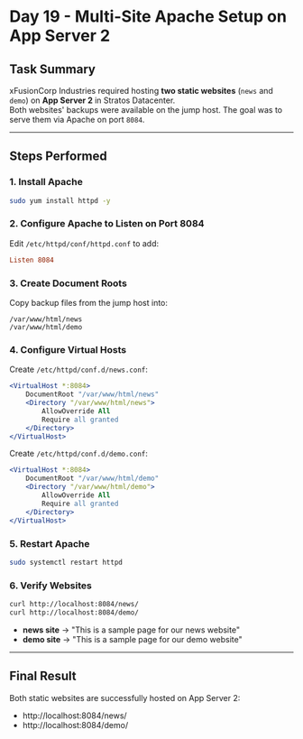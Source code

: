 # Day 19 - Multi-Site Apache Setup on App Server 2

## Task Summary
xFusionCorp Industries required hosting **two static websites** (`news` and `demo`) on **App Server 2** in Stratos Datacenter.  
Both websites' backups were available on the jump host. The goal was to serve them via Apache on port `8084`.

---

## Steps Performed

### 1. Install Apache
```bash
sudo yum install httpd -y
```

### 2. Configure Apache to Listen on Port 8084
Edit `/etc/httpd/conf/httpd.conf` to add:
```conf
Listen 8084
```

### 3. Create Document Roots
Copy backup files from the jump host into:
```
/var/www/html/news
/var/www/html/demo
```

### 4. Configure Virtual Hosts

Create `/etc/httpd/conf.d/news.conf`:
```apache
<VirtualHost *:8084>
    DocumentRoot "/var/www/html/news"
    <Directory "/var/www/html/news">
        AllowOverride All
        Require all granted
    </Directory>
</VirtualHost>
```

Create `/etc/httpd/conf.d/demo.conf`:
```apache
<VirtualHost *:8084>
    DocumentRoot "/var/www/html/demo"
    <Directory "/var/www/html/demo">
        AllowOverride All
        Require all granted
    </Directory>
</VirtualHost>
```

### 5. Restart Apache
```bash
sudo systemctl restart httpd
```

### 6. Verify Websites
```bash
curl http://localhost:8084/news/
curl http://localhost:8084/demo/
```
- **news site** → "This is a sample page for our news website"
- **demo site** → "This is a sample page for our demo website"

---

## Final Result

Both static websites are successfully hosted on App Server 2:

- http://localhost:8084/news/
- http://localhost:8084/demo/